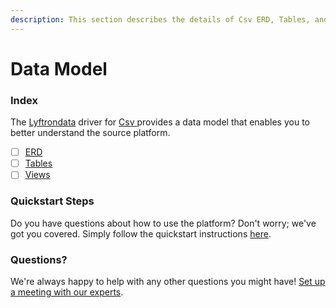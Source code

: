 ```yaml
---
description: This section describes the details of Csv ERD, Tables, and Views.
---
```


# Data Model

### Index

The  [Lyftrondata](https://www.lyftrondata.com/) driver for [Csv](https://www.lyftrondata.com/integration/csv/)[ ](https://www.lyftrondata.com/integration/csv/)provides a data model that enables you to better understand the source platform.

* [ ] [ERD](../../../technology-analytics/csv/data-model/erd.md)
* [ ] [Tables](../../../technology-analytics/csv/data-model/tables.md)
* [ ] [Views](../../../technology-analytics/csv/data-model/views.md)

### Quickstart Steps

Do you have questions about how to use the platform? Don't worry; we've got you covered. Simply follow the quickstart instructions [here](../../../../quickstart-steps.md).

### Questions? <a href="#questions" id="questions"></a>

We're always happy to help with any other questions you might have! [Set up a meeting with our experts](https://www.lyftrondata.com/book-a-meeting/).

